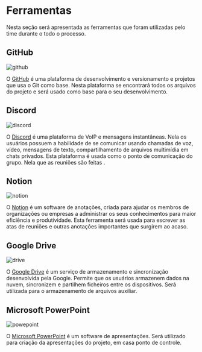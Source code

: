 # Ferramentas

Nesta seção será apresentada as ferramentas que foram utilizadas pelo time durante o todo o processo.

## GitHub

![github](https://github.githubassets.com/images/modules/logos_page/GitHub-Mark.png)

O [GitHub](https://github.com/) é uma plataforma de desenvolvimento e versionamento e projetos que usa o Git como base. Nesta plataforma se encontrará todos os arquivos do projeto e será usado como base para o seu desenvolvimento.

## Discord

![discord](https://logos-world.net/wp-content/uploads/2020/12/Discord-Logo.png)

O [Discord](https://discord.com/) é uma plataforma de VoIP e mensagens instantâneas. Nela os usuários possuem a habilidade de se comunicar usando chamadas de voz, vídeo, mensagens de texto, compartilhamento de arquivos multimídia em chats privados. Esta plataforma é usada como o ponto de comunicação do grupo. Nela que as reuniões são feitas .

## Notion

![notion](https://duckduckgo.com/i/f6441cab.png)

O [Notion](https://www.notion.so/) é um software de anotações, criada para ajudar os membros de organizações ou empresas a administrar os seus conhecimentos para maior eficiência e produtividade. Esta ferramenta será usada para escrever as atas de reuniões e outras anotações importantes que surgirem ao acaso.


## Google Drive

![drive](https://duckduckgo.com/i/509a9ea5.png)

O [Google Drive](https://www.google.com/drive/) é um serviço de armazenamento e sincronização desenvolvida pela Google. Permite que os usuários armazenem dados na nuvem, sincronizem e partilhem ficheiros entre os dispositivos. Será utilizada para o armazenamento de arquivos auxiliar.

## Microsoft PowerPoint

![powepoint](https://duckduckgo.com/i/e86c128a.png)

O [Microsoft PowerPoint](https://www.microsoft.com/en-us/microsoft-365/powerpoint) é um software de apresentações. Será utilizado para criação da apresentações do projeto, em casa ponto de controle.
